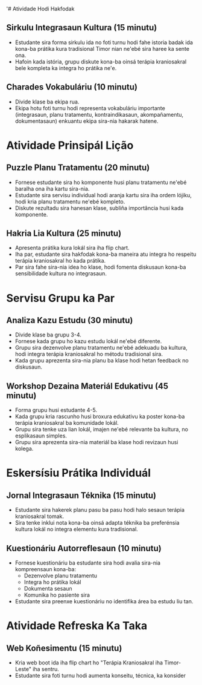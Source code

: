 '# Atividade Hodi Hakfodak

## Sirkulu Integrasaun Kultura (15 minutu)
- Estudante sira forma sirkulu ida no foti turnu hodi fahe istoria badak ida kona-ba prátika kura tradisional Timor nian ne'ebé sira haree ka sente ona.
- Hafoin kada istória, grupu diskute kona-ba oinsá terápia kraniosakral bele kompleta ka integra ho prátika ne'e.

## Charades Vokabuláriu (10 minutu)
- Divide klase ba ekipa rua.
- Ekipa hotu foti turnu hodi representa vokabuláriu importante (integrasaun, planu tratamentu, kontraindikasaun, akompañamentu, dokumentasaun) enkuantu ekipa sira-nia hakarak hatene.

# Atividade Prinsipál Lição

## Puzzle Planu Tratamentu (20 minutu)
- Fornese estudante sira ho komponente husi planu tratamentu ne'ebé baralha ona iha kartu sira-nia.
- Estudante sira servisu individual hodi aranja kartu sira iha ordem lójiku, hodi kria planu tratamentu ne'ebé kompleto.
- Diskute rezultadu sira hanesan klase, subliña importância husi kada komponente.

## Hakria Lia Kultura (25 minutu)
- Apresenta prátika kura lokál sira iha flip chart.
- Iha par, estudante sira hakfodak kona-ba maneira atu integra ho respeitu terápia kraniosakral ho kada prátika.
- Par sira fahe sira-nia idea ho klase, hodi fomenta diskusaun kona-ba sensibilidade kultura no integrasaun.

# Servisu Grupu ka Par

## Analiza Kazu Estudu (30 minutu)
- Divide klase ba grupu 3-4.
- Fornese kada grupu ho kazu estudu lokál ne'ebé diferente.
- Grupu sira dezenvolve planu tratamentu ne'ebé adekuadu ba kultura, hodi integra terápia kraniosakral ho métodu tradisional sira.
- Kada grupu aprezenta sira-nia planu ba klase hodi hetan feedback no diskusaun.

## Workshop Dezaina Materiál Edukativu (45 minutu)
- Forma grupu husi estudante 4-5.
- Kada grupu kria rascunho husi broxura edukativu ka poster kona-ba terápia kraniosakral ba komunidade lokál.
- Grupu sira tenke uza lian lokál, imajen ne'ebé relevante ba kultura, no esplikasaun simples.
- Grupu sira aprezenta sira-nia materiál ba klase hodi revizaun husi kolega.

# Eskersísiu Prátika Individuál

## Jornal Integrasaun Téknika (15 minutu)
- Estudante sira hakerek planu pasu ba pasu hodi halo sesaun terápia kraniosakral tomak.
- Sira tenke inklui nota kona-ba oinsá adapta téknika ba preferénsia kultura lokál no integra elementu kura tradisional.

## Kuestionáriu Autorreflesaun (10 minutu)
- Fornese kuestionáriu ba estudante sira hodi avalia sira-nia kompreensaun kona-ba:
  * Dezenvolve planu tratamentu
  * Integra ho prátika lokál
  * Dokumenta sesaun
  * Komunika ho pasiente sira
- Estudante sira preenxe kuestionáriu no identifika área ba estudu liu tan.

# Atividade Refreska Ka Taka

## Web Koñesimentu (15 minutu)
- Kria web boot ida iha flip chart ho "Terápia Kraniosakral iha Timor-Leste" iha sentru.
- Estudante sira foti turnu hodi aumenta konseitu, técnica, ka konsider